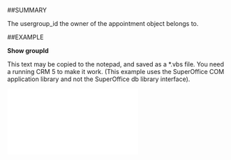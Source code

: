 

##SUMMARY

The usergroup_id the owner of the appointment object belongs to.


##EXAMPLE

**Show groupId**

This text may be copied to the notepad, and saved as a *.vbs file. You need a running CRM 5 to make it work. (This example uses the SuperOffice COM application library and not the SuperOffice db library interface).

![](../../Examples/vbs/SOAppointment.GroupId.vbs.txt)





